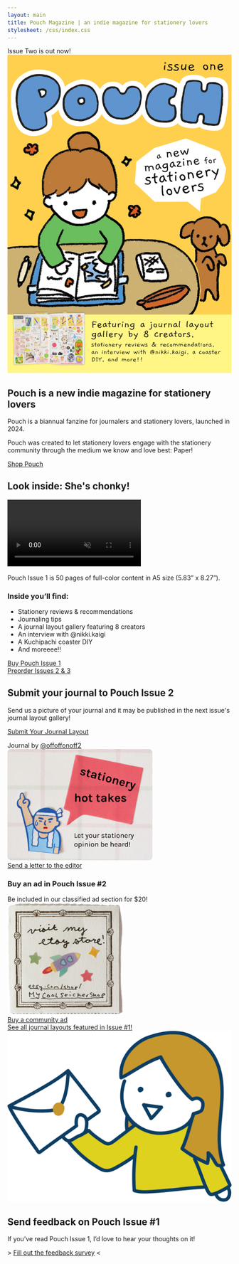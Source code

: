 ```yaml
---
layout: main
title: Pouch Magazine | an indie magazine for stationery lovers
stylesheet: /css/index.css
---
```


<div class="issue2-scene hero">
  <div class="wall">
    <div class="main-scene">
      <div class="prof-bunny-box">
        <div class="prof-dialogue"></div>
        <div class="prof-bunny"></div>
      </div>
      <div class="pouch-out-now">
        <div class="pouch-scene-title"></div>
        <div class="pouch-scene-subtitle">
          Issue Two is out now! 
        </div>
        <div class="pouch-scene-rope"></div>
      </div>
      <div class="shop">
        <div class="shop-door-open"></div>
        <div class="shop-door-closed"></div>
      </div>
    </div>
  </div>
  <div class="floor"></div>
</div>

<div class="intro">

  <div class="mag">
    <img src="/images/cover.png" class="shadowed">
  </div>

  <div class="desc">
    <h2>Pouch is a new indie magazine for stationery lovers</h2>
    <p>Pouch is a biannual fanzine for journalers and stationery lovers, launched in 2024.
    <p>Pouch was created to let stationery lovers engage with the stationery community through the medium we know and love best: Paper!
    <p><a href="https://shop.pouchmagazine.com" class="button">Shop Pouch</a>
  </div>
</div>

<div class="washi-top">
  <div class="container">
    <h2><span>Look inside: She's chonky!</span></h2>
    <video autoplay controls disablepictureinpicture loop muted playsinline preload=auto>
      <source src="/images/flipthrough.mp4" type="video/mp4" />
    </video>
    <div class="look-inside">
      <p>Pouch Issue 1 is 50 pages of full-color content in A5 size (5.83” x 8.27”).
      <h3>Inside you’ll find:</h3>
      <ul>
        <li>Stationery reviews & recommendations
        <li>Journaling tips
        <li>A journal layout gallery featuring 8 creators
        <li>An interview with @nikki.kaigi
        <li>A Kuchipachi coaster DIY
        <li>And moreeee!!
    </div>
  </div>
</div>

<div class="halfpage-rounded">
  <div class="buy-pouch-issue-1">
    <div class="header-image"></div>
    <div class="button-banner">
      <a href="https://shop.pouchmagazine.com/b/DFxGZ" class="button">Buy Pouch Issue 1</a>
    </div>
  </div>
  <div class="buy-2025-subscription">
    <div class="header-image"></div>
    <div class="button-banner">
      <a href="https://shop.pouchmagazine.com/b/preorder-pouch-2-and-3" class="button">Preorder Issues 2 &amp; 3</a>
    </div>
  </div>
</div>

<div class="be-part-of-gallery" id="submit">
  <div class="description">
    <h2>Submit your journal to Pouch Issue 2</h2>
    <p>Send us a picture of your journal and it may be published in the next issue's journal layout gallery!</p>
    <p class="button-banner"><a href="/submit-journal-layout" class="button">Submit Your Journal Layout</a></p>
  </div>
  <div class="header-image"></div>
  <div class="credit">Journal by <a href="https://www.instagram.com/offoffonoff2/" target="_blank">@offoffonoff2</a></div>
</div>

<div class="halfpage-rounded">
  <div class="submit-hot-take">
    <div class="header-image">
      <img src="/images/hottakes.png" height="250" />
    </div>
    <div class="button-banner">
      <a href="/send-hot-take" class="button">Send a letter to the editor</a>
    </div>
  </div>
  <div class="buy-classified-ad">
    <div class="header-image">
      <div class="ad-copy">
        <h3>Buy an ad in Pouch Issue #2</h3>
        <div>Be included in our classified ad section for $20!</div>
      </div>
      <div class="add-image">
        <img src="/images/classified-ads.png" width="260" height="251" />
      </div>
    </div>
    <div class="button-banner">
      <a href="/classifieds" class="button">Buy a community ad</a>
    </div>
  </div>
</div>

<div class="gallery-link">
  <a class="layout-gallery-link" href="/pouch-01/layout-gallery">
    <div class="callout">
      See all journal layouts featured in Issue #1!
    </div>
  </a>
</div>

<div class="feedback">
  <a href="https://vrk2.link/APELyW" target="_blank"><img src="/images/pouch-feedback-graphic.png"></a>
  <div class="feedback-text">
    <h2>Send feedback on Pouch Issue #1</h2>
    <p>If you’ve read Pouch Issue 1, I’d love to hear your thoughts on it!
    <p>&gt; <a href="https://vrk2.link/APELyW" target="_blank">Fill out the feedback survey</a> &lt;
  </div>
</div>
